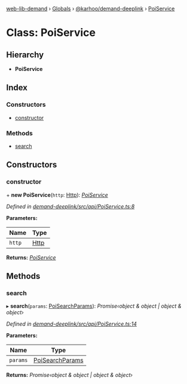 [web-lib-demand](../README.md) › [Globals](../globals.md) › [@karhoo/demand-deeplink](../modules/_karhoo_demand_deeplink.md) › [PoiService](_karhoo_demand_deeplink.poiservice.md)

# Class: PoiService

## Hierarchy

* **PoiService**

## Index

### Constructors

* [constructor](_karhoo_demand_deeplink.poiservice.md#constructor)

### Methods

* [search](_karhoo_demand_deeplink.poiservice.md#search)

## Constructors

###  constructor

\+ **new PoiService**(`http`: [Http](../interfaces/_karhoo_demand_deeplink.http.md)): *[PoiService](_karhoo_demand_deeplink.poiservice.md)*

*Defined in [demand-deeplink/src/api/PoiService.ts:8](https://github.com/karhoo/web-lib-demand/blob/41d4063/packages/demand-deeplink/src/api/PoiService.ts#L8)*

**Parameters:**

Name | Type |
------ | ------ |
`http` | [Http](../interfaces/_karhoo_demand_deeplink.http.md) |

**Returns:** *[PoiService](_karhoo_demand_deeplink.poiservice.md)*

## Methods

###  search

▸ **search**(`params`: [PoiSearchParams](../modules/_karhoo_demand_deeplink.md#poisearchparams)): *Promise‹object & object | object & object›*

*Defined in [demand-deeplink/src/api/PoiService.ts:14](https://github.com/karhoo/web-lib-demand/blob/41d4063/packages/demand-deeplink/src/api/PoiService.ts#L14)*

**Parameters:**

Name | Type |
------ | ------ |
`params` | [PoiSearchParams](../modules/_karhoo_demand_deeplink.md#poisearchparams) |

**Returns:** *Promise‹object & object | object & object›*

